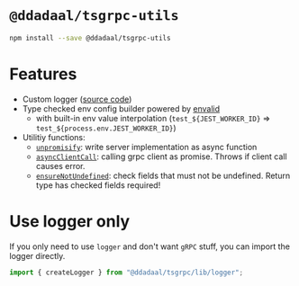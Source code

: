 # `@ddadaal/tsgrpc-utils`

```bash
npm install --save @ddadaal/tsgrpc-utils
```

# Features

- Custom logger ([source code](packages/utils/src/logger.ts))
- Type checked env config builder powered by [envalid](https://github.com/af/envalid)
  - with built-in env value interpolation (`test_${JEST_WORKER_ID}` => `test_${process.env.JEST_WORKER_ID}`)
- Utilitiy functions:
  - [`unpromisify`](packages/utils/src/utils/async.ts): write server implementation as async function
  - [`asyncClientCall`](packages/utils/src/utils/async.ts): calling grpc client as promise. Throws if client call causes error.
  - [`ensureNotUndefined`](packages/utils/src/utils/validations.ts): check fields that must not be undefined. Return type has checked fields required!

# Use logger only

If you only need to use `logger` and don't want `gRPC` stuff, you can import the logger directly.

```ts
import { createLogger } from "@ddadaal/tsgrpc/lib/logger";
```